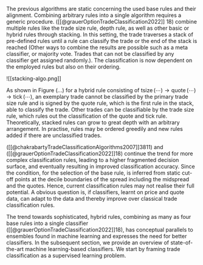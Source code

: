 
The previous algorithms are static concerning the used base rules and their alignment. Combining arbitrary rules into a single algorithm requires a generic procedure. ([[@grauerOptionTradeClassification2022]] 18) combine multiple rules like the trade size rule, depth rule, as well as other basic or hybrid rules through stacking. In this setting, the trade traverses a stack of pre-defined rules until a rule can classify the trade or the end of the stack is reached (Other ways to combine the results are possible such as a meta classifier, or majority vote. Trades that can not be classified by any classifier get assigned randomly.). The classification is now dependent on the employed rules but also on their ordering.  


![[stacking-algo.png]]

As shown in Figure (...) for a hybrid rule consisting of $\operatorname{tsize}(\cdots) \to \operatorname{quote}(\cdots) \to \operatorname{tick}(\cdots)$, an exemplary trade cannot be classified by the primary trade size rule and is signed by the quote rule, which is the first rule in the stack, able to classify the trade. Other trades can be classifiable by the trade size rule, which rules out the classification of the quote and tick rule. Theoretically, stacked rules can grow to great depth with an arbitrary arrangement. In practise, rules may be ordered greedily and new rules added if there are unclassified trades.

([[@chakrabartyTradeClassificationAlgorithms2007]]3811) and ([[@grauerOptionTradeClassification2022]]18) continue the trend for more complex classification rules, leading to a higher fragmented decision surface, and eventually resulting in improved classification accuracy. Since the condition, for the selection of the base rule, is inferred from static cut-off points at the decile boundaries of the spread including the midspread and the quotes. Hence, current classification rules may not realise their full potential. A obvious question is, if classifiers, learnt on price and quote data, can adapt to the data and thereby improve over classical trade classification rules.

The trend towards sophisticated, hybrid rules, combining as many as four base rules into a single classifier ([[@grauerOptionTradeClassification2022]]18), has conceptual parallels to ensembles found in machine learning and expresses the need for better classifiers. In the subsequent section, we provide an overview of state-of-the-art machine learning-based classifiers. We start by framing trade classification as a supervised learning problem.

